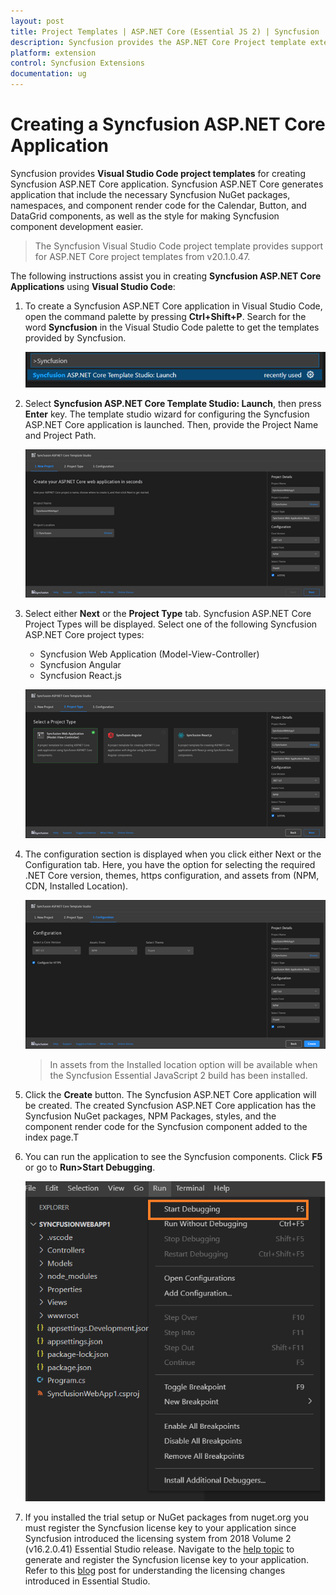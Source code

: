 ```yaml
---
layout: post
title: Project Templates | ASP.NET Core (Essential JS 2) | Syncfusion
description: Syncfusion provides the ASP.NET Core Project template extension for Visual Studio Code.
platform: extension
control: Syncfusion Extensions
documentation: ug
---
```


# Creating a Syncfusion ASP.NET Core Application

Syncfusion provides **Visual Studio Code project templates** for creating Syncfusion ASP.NET Core application. Syncfusion ASP.NET Core generates application that include the necessary Syncfusion NuGet packages, namespaces, and component render code for the Calendar, Button, and DataGrid components, as well as the style for making Syncfusion component development easier.

> The Syncfusion Visual Studio Code project template provides support for ASP.NET Core project templates from v20.1.0.47.

The following instructions assist you in creating **Syncfusion ASP.NET Core Applications** using **Visual Studio Code**:

1. To create a Syncfusion ASP.NET Core application in Visual Studio Code, open the command palette by pressing **Ctrl+Shift+P**. Search for the word **Syncfusion** in the Visual Studio Code palette to get the templates provided by Syncfusion.

     ![command-palette](images/command-palette.png)

2. Select **Syncfusion ASP.NET Core Template Studio: Launch**, then press **Enter** key. The template studio wizard for configuring the Syncfusion ASP.NET Core application is launched. Then, provide the Project Name and Project Path.
 
     ![core-wizard](images/launch-window.png)

3. Select either **Next** or the **Project Type** tab. Syncfusion ASP.NET Core Project Types will be displayed. Select one of the following Syncfusion ASP.NET Core project types:

    * Syncfusion Web Application (Model-View-Controller)
    * Syncfusion Angular
    * Syncfusion React.js

    ![project-type](images/project-type.png)

4. The configuration section is displayed when you click either Next or the Configuration tab. Here, you have the option for selecting the required .NET Core version, themes, https configuration, and assets from (NPM, CDN, Installed Location).

    ![project-configuration](images/project-configuration.png)

    > In assets from the Installed location option will be available when the Syncfusion Essential JavaScript 2 build has been installed.

5. Click the **Create** button. The Syncfusion ASP.NET Core application will be created. The created Syncfusion ASP.NET Core application has the Syncfusion NuGet packages, NPM Packages, styles, and the component render code for the Syncfusion component added to the index page.T

6. You can run the application to see the Syncfusion components. Click **F5** or go to **Run>Start Debugging**.

    ![debugging](images/debugging.png)

7. If you installed the trial setup or NuGet packages from nuget.org you must register the Syncfusion license key to your application since Syncfusion introduced the licensing system from 2018 Volume 2 (v16.2.0.41) Essential Studio release. Navigate to the [help topic](https://help.syncfusion.com/common/essential-studio/licensing/license-key#how-to-generate-syncfusion-license-key) to generate and register the Syncfusion license key to your application. Refer to this [blog](https://blog.syncfusion.com/post/Whats-New-in-2018-Volume-2-Licensing-Changes-in-the-1620x-Version-of-Essential-Studio.aspx?_ga=2.11237684.1233358434.1587355730-230058891.1567654773) post for understanding the licensing changes introduced in Essential Studio. 
